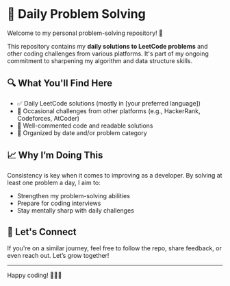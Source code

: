 # 🧠 Daily Problem Solving

Welcome to my personal problem-solving repository! 👋

This repository contains my **daily solutions to LeetCode problems** and other coding challenges from various platforms. It's part of my ongoing commitment to sharpening my algorithm and data structure skills.

## 🔍 What You'll Find Here

- ✅ Daily LeetCode solutions (mostly in [your preferred language])
- 🧩 Occasional challenges from other platforms (e.g., HackerRank, Codeforces, AtCoder)
- 📘 Well-commented code and readable solutions
- 📅 Organized by date and/or problem category

## 📈 Why I’m Doing This

Consistency is key when it comes to improving as a developer. By solving at least one problem a day, I aim to:

- Strengthen my problem-solving abilities
- Prepare for coding interviews
- Stay mentally sharp with daily challenges

## 🚀 Let's Connect

If you're on a similar journey, feel free to follow the repo, share feedback, or even reach out. Let’s grow together!

---

Happy coding! 👨‍💻💡